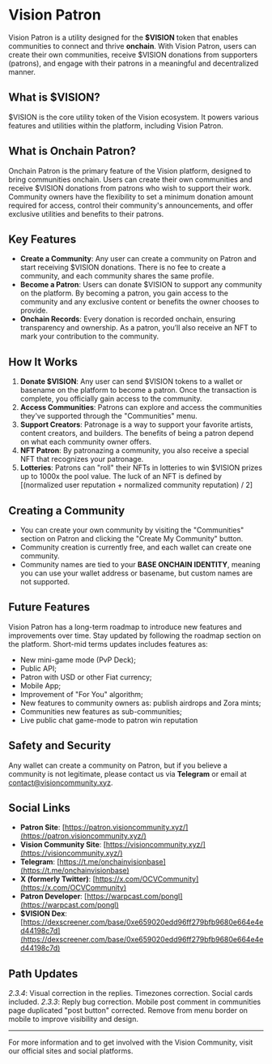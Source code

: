 # Vision Patron

Vision Patron is a utility designed for the **$VISION** token that enables communities to connect and thrive **onchain**. With Vision Patron, users can create their own communities, receive $VISION donations from supporters (patrons), and engage with their patrons in a meaningful and decentralized manner.

## What is $VISION?

$VISION is the core utility token of the Vision ecosystem. It powers various features and utilities within the platform, including Vision Patron.

## What is Onchain Patron?

Onchain Patron is the primary feature of the Vision platform, designed to bring communities onchain. Users can create their own communities and receive $VISION donations from patrons who wish to support their work. Community owners have the flexibility to set a minimum donation amount required for access, control their community's announcements, and offer exclusive utilities and benefits to their patrons.

## Key Features

- **Create a Community**: Any user can create a community on Patron and start receiving $VISION donations. There is no fee to create a community, and each community shares the same profile.
- **Become a Patron**: Users can donate $VISION to support any community on the platform. By becoming a patron, you gain access to the community and any exclusive content or benefits the owner chooses to provide.
- **Onchain Records**: Every donation is recorded onchain, ensuring transparency and ownership. As a patron, you’ll also receive an NFT to mark your contribution to the community.

## How It Works

1. **Donate $VISION**: Any user can send $VISION tokens to a wallet or basename on the platform to become a patron. Once the transaction is complete, you officially gain access to the community.
2. **Access Communities**: Patrons can explore and access the communities they've supported through the "Communities" menu.
3. **Support Creators**: Patronage is a way to support your favorite artists, content creators, and builders. The benefits of being a patron depend on what each community owner offers.
4. **NFT Patron**: By patronazing a community, you also receive a special NFT that recognizes your patronage.
5. **Lotteries**: Patrons can "roll" their NFTs in lotteries to win $VISION prizes up to 1000x the pool value. The luck of an NFT is defined by [(normalized user reputation + normalized community reputation) / 2]

## Creating a Community

- You can create your own community by visiting the "Communities" section on Patron and clicking the "Create My Community" button.
- Community creation is currently free, and each wallet can create one community.
- Community names are tied to your **BASE ONCHAIN IDENTITY**, meaning you can use your wallet address or basename, but custom names are not supported.

## Future Features

Vision Patron has a long-term roadmap to introduce new features and improvements over time. Stay updated by following the roadmap section on the platform. Short-mid terms updates includes features as:
- New mini-game mode (PvP Deck);
- Public API;
- Patron with USD or other Fiat currency;
- Mobile App;
- Improvement of "For You" algorithm;
- New features to community owners as: publish airdrops and Zora mints;
- Communities new features as sub-communities;
- Live public chat game-mode to patron win reputation

## Safety and Security

Any wallet can create a community on Patron, but if you believe a community is not legitimate, please contact us via **Telegram** or email at [contact@visioncommunity.xyz](mailto:contact@visioncommunity.xyz).

## Social Links

- **Patron Site**: [https://patron.visioncommunity.xyz/](https://patron.visioncommunity.xyz/)
- **Vision Community Site**: [https://visioncommunity.xyz/](https://visioncommunity.xyz/)
- **Telegram**: [https://t.me/onchainvisionbase](https://t.me/onchainvisionbase)
- **X (formerly Twitter)**: [https://x.com/OCVCommunity](https://x.com/OCVCommunity)
- **Patron Developer**: [https://warpcast.com/pongl](https://warpcast.com/pongl)
- **$VISION Dex**: [https://dexscreener.com/base/0xe659020edd96ff279bfb9680e664e4ed44198c7d](https://dexscreener.com/base/0xe659020edd96ff279bfb9680e664e4ed44198c7d)

## Path Updates
*2.3.4*: Visual correction in the replies. Timezones correction. Social cards included.
*2.3.3*: Reply bug correction. Mobile post comment in communities page duplicated "post button" corrected. Remove from menu border on mobile to improve visibility and design.

---

For more information and to get involved with the Vision Community, visit our official sites and social platforms.
